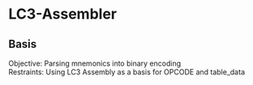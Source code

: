 # LC3-Assembler

## Basis

Objective: Parsing mnemonics into binary encoding    
Restraints: Using LC3 Assembly as a basis for OPCODE and table_data

